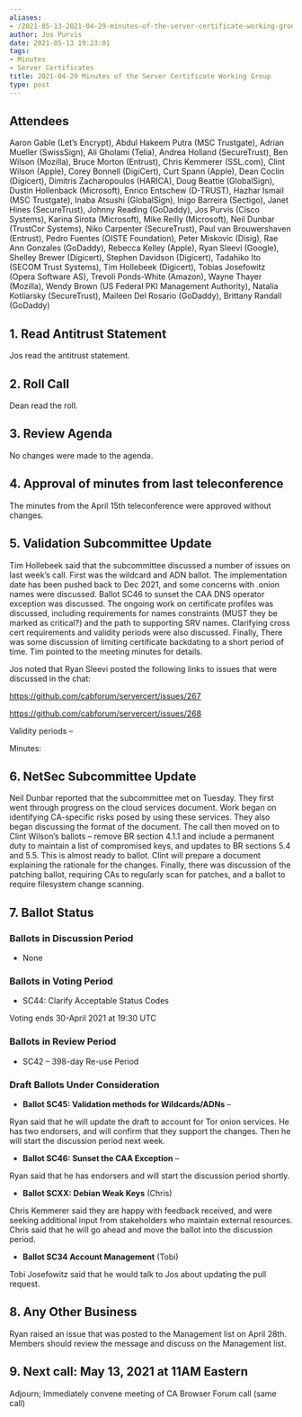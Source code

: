 ```yaml
---
aliases:
- /2021-05-13-2021-04-29-minutes-of-the-server-certificate-working-group/
author: Jos Purvis
date: 2021-05-13 19:23:01
tags:
- Minutes
- Server Certificates
title: 2021-04-29 Minutes of the Server Certificate Working Group
type: post
---
```


## Attendees 

Aaron Gable (Let’s Encrypt), Abdul Hakeem Putra (MSC Trustgate), Adrian Mueller (SwissSign), Ali Gholami (Telia), Andrea Holland (SecureTrust), Ben Wilson (Mozilla), Bruce Morton (Entrust), Chris Kemmerer (SSL.com), Clint Wilson (Apple), Corey Bonnell (DigiCert), Curt Spann (Apple), Dean Coclin (Digicert), Dimitris Zacharopoulos (HARICA), Doug Beattie (GlobalSign), Dustin Hollenback (Microsoft), Enrico Entschew (D-TRUST), Hazhar Ismail (MSC Trustgate), Inaba Atsushi (GlobalSign), Inigo Barreira (Sectigo), Janet Hines (SecureTrust), Johnny Reading (GoDaddy), Jos Purvis (Cisco Systems), Karina Sirota (Microsoft), Mike Reilly (Microsoft), Neil Dunbar (TrustCor Systems), Niko Carpenter (SecureTrust), Paul van Brouwershaven (Entrust), Pedro Fuentes (OISTE Foundation), Peter Miskovic (Disig), Rae Ann Gonzales (GoDaddy), Rebecca Kelley (Apple), Ryan Sleevi (Google), Shelley Brewer (Digicert), Stephen Davidson (Digicert), Tadahiko Ito (SECOM Trust Systems), Tim Hollebeek (Digicert), Tobias Josefowitz (Opera Software AS), Trevoli Ponds-White (Amazon), Wayne Thayer (Mozilla), Wendy Brown (US Federal PKI Management Authority), Natalia Kotliarsky (SecureTrust), Maileen Del Rosario (GoDaddy), Brittany Randall (GoDaddy)

## 1. Read Antitrust Statement 

Jos read the antitrust statement.

## 2. Roll Call 

Dean read the roll.

## 3. Review Agenda 

No changes were made to the agenda.

## 4. Approval of minutes from last teleconference 

The minutes from the April 15th teleconference were approved without changes.

## 5. Validation Subcommittee Update 

Tim Hollebeek said that the subcommittee discussed a number of issues on last week’s call. First was the wildcard and ADN ballot. The implementation date has been pushed back to Dec 2021, and some concerns with .onion names were discussed. Ballot SC46 to sunset the CAA DNS operator exception was discussed. The ongoing work on certificate profiles was discussed, including requirements for names constraints (MUST they be marked as critical?) and the path to supporting SRV names. Clarifying cross cert requirements and validity periods were also discussed. Finally, There was some discussion of limiting certificate backdating to a short period of time. Tim pointed to the meeting minutes for details.

Jos noted that Ryan Sleevi posted the following links to issues that were discussed in the chat:

https://github.com/cabforum/servercert/issues/267

https://github.com/cabforum/servercert/issues/268

Validity periods –

Minutes:

## 6. NetSec Subcommittee Update 

Neil Dunbar reported that the subcommittee met on Tuesday. They first went through progress on the cloud services document. Work began on identifying CA-specific risks posed by using these services. They also began discussing the format of the document. The call then moved on to Clint Wilson’s ballots – remove BR section 4.1.1 and include a permanent duty to maintain a list of compromised keys, and updates to BR sections 5.4 and 5.5. This is almost ready to ballot. Clint will prepare a document explaining the rationale for the changes. Finally, there was discussion of the patching ballot, requiring CAs to regularly scan for patches, and a ballot to require filesystem change scanning.

## 7. Ballot Status 

### Ballots in Discussion Period 

- None

### Ballots in Voting Period 

- SC44: Clarify Acceptable Status Codes

Voting ends 30-April 2021 at 19:30 UTC

### Ballots in Review Period 

- SC42 – 398-day Re-use Period

### Draft Ballots Under Consideration 

- **Ballot SC45: Validation methods for Wildcards/ADNs** –

Ryan said that he will update the draft to account for Tor onion services. He has two endorsers, and will confirm that they support the changes. Then he will start the discussion period next week.

- **Ballot SC46: Sunset the CAA Exception** –

Ryan said that he has endorsers and will start the discussion period shortly.

- **Ballot SCXX: Debian Weak Keys** (Chris)

Chris Kemmerer said they are happy with feedback received, and were seeking additional input from stakeholders who maintain external resources. Chris said that he will go ahead and move the ballot into the discussion period.

- **Ballot SC34 Account Management** (Tobi)

Tobi Josefowitz said that he would talk to Jos about updating the pull request.

## 8. Any Other Business 

Ryan raised an issue that was posted to the Management list on April 28th. Members should review the message and discuss on the Management list.

## 9. Next call: May 13, 2021 at 11AM Eastern 

Adjourn; Immediately convene meeting of CA Browser Forum call (same call)